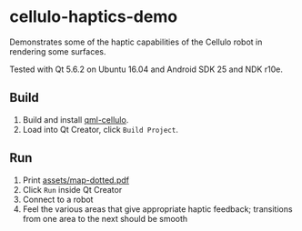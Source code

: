 cellulo-haptics-demo
====================

Demonstrates some of the haptic capabilities of the Cellulo robot in rendering some surfaces.

Tested with Qt 5.6.2 on Ubuntu 16.04 and Android SDK 25 and NDK r10e.

Build
-----

1. Build and install [qml-cellulo](../../).
1. Load into Qt Creator, click `Build Project`.

Run
---

1. Print [assets/map-dotted.pdf](assets/map-dotted.pdf)
1. Click `Run` inside Qt Creator
1. Connect to a robot
1. Feel the various areas that give appropriate haptic feedback; transitions from one area to the next should be smooth
